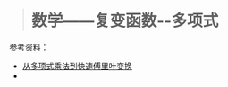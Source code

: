 > # 数学——复变函数--多项式

参考资料：

* [从多项式乘法到快速傅里叶变换](http://blog.miskcoo.com/2015/04/polynomial-multiplication-and-fast-fourier-transform)
* 